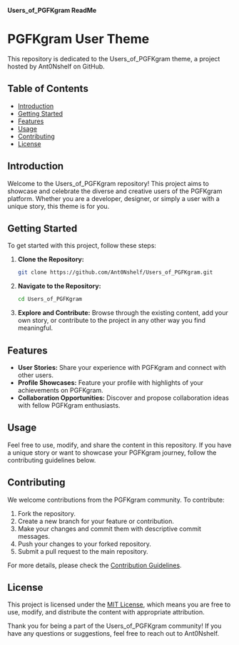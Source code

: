 **Users_of_PGFKgram ReadMe**

# PGFKgram User Theme

This repository is dedicated to the Users_of_PGFKgram theme, a project hosted by Ant0Nshelf on GitHub.

## Table of Contents
- [Introduction](#introduction)
- [Getting Started](#getting-started)
- [Features](#features)
- [Usage](#usage)
- [Contributing](#contributing)
- [License](#license)

## Introduction
Welcome to the Users_of_PGFKgram repository! This project aims to showcase and celebrate the diverse and creative users of the PGFKgram platform. Whether you are a developer, designer, or simply a user with a unique story, this theme is for you.

## Getting Started
To get started with this project, follow these steps:

1. **Clone the Repository:**
   ```bash
   git clone https://github.com/Ant0Nshelf/Users_of_PGFKgram.git
   ```

2. **Navigate to the Repository:**
   ```bash
   cd Users_of_PGFKgram
   ```

3. **Explore and Contribute:**
   Browse through the existing content, add your own story, or contribute to the project in any other way you find meaningful.

## Features
- **User Stories:** Share your experience with PGFKgram and connect with other users.
- **Profile Showcases:** Feature your profile with highlights of your achievements on PGFKgram.
- **Collaboration Opportunities:** Discover and propose collaboration ideas with fellow PGFKgram enthusiasts.

## Usage
Feel free to use, modify, and share the content in this repository. If you have a unique story or want to showcase your PGFKgram journey, follow the contributing guidelines below.

## Contributing
We welcome contributions from the PGFKgram community. To contribute:

1. Fork the repository.
2. Create a new branch for your feature or contribution.
3. Make your changes and commit them with descriptive commit messages.
4. Push your changes to your forked repository.
5. Submit a pull request to the main repository.

For more details, please check the [Contribution Guidelines](CONTRIBUTING.md).

## License
This project is licensed under the [MIT License](LICENSE), which means you are free to use, modify, and distribute the content with appropriate attribution.

Thank you for being a part of the Users_of_PGFKgram community! If you have any questions or suggestions, feel free to reach out to Ant0Nshelf.
